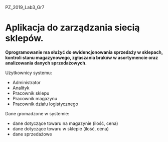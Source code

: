 PZ_2019_Lab3_Gr7

# Aplikacja do zarządzania siecią sklepów.

**Oprogramowanie ma służyć do ewidencjonowania sprzedaży w sklepach, kontroli stanu magazynowego, zgłaszania braków w asortymencie oraz analizowania danych sprzedażowych.**

Użytkownicy systemu:
  - Administrator
  - Analityk
  - Pracownik sklepu
  - Pracownik magazynu
  - Pracownik działu logistycznego

Dane gromadzone w systemie:
  - dane dotyczące towaru na magazynie (ilość, cena)
  - dane dotyczące towaru w sklepie (ilość, cena)
  - dane sprzedażowe
  
